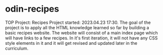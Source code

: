 # odin-recipes
TOP Project: Recipes
Project started: 2023.04.23 17:30.
The goal of the project is to apply all the HTML knowledge learned so far by building a basic recipes website.
The website will consist of a main index page which will have links to a few recipes.
In it's first iteration, it will not have any CSS style elements in it and it will get revised and updated later in the curriculum.
